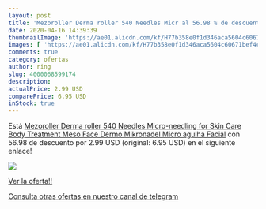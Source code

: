 ```yaml
---
layout: post
title: 'Mezoroller Derma roller 540 Needles Micr al 56.98 % de descuento'
date: 2020-04-16 14:39:39
thumbnailImage: 'https://ae01.alicdn.com/kf/H77b358e0f1d346aca5604c60671bef4cE/Mezoroller-Derma-roller-540-Needles-Micro-needling-for-Skin-Care-Body-Treatment-Meso-Face-Dermo-Mikronadel.jpg_350x350._SL200_.jpg'
images: [ 'https://ae01.alicdn.com/kf/H77b358e0f1d346aca5604c60671bef4cE/Mezoroller-Derma-roller-540-Needles-Micro-needling-for-Skin-Care-Body-Treatment-Meso-Face-Dermo-Mikronadel.jpg_350x350._SL200_.jpg' ]
comments: true
category: ofertas
author: ring
slug: 4000068599174
description:
actualPrice: 2.99 USD
comparePrice: 6.95 USD
inStock: true
---
```


Está [Mezoroller Derma roller 540 Needles Micro-needling for Skin Care Body Treatment Meso  Face Dermo Mikronadel Micro agulha Facial](https://www.amazon.com/dp/4000068599174/?tag=redken08-20) con 56.98 de descuento por 2.99 USD (original: 6.95 USD) en el siguiente enlace!

[![](https://ae01.alicdn.com/kf/H77b358e0f1d346aca5604c60671bef4cE/Mezoroller-Derma-roller-540-Needles-Micro-needling-for-Skin-Care-Body-Treatment-Meso-Face-Dermo-Mikronadel.jpg_350x350._SL200_.jpg)](https://www.amazon.com/dp/4000068599174/?tag=redken08-20)

[Ver la oferta!!](https://www.amazon.com/dp/4000068599174/?tag=redken08-20)

[Consulta otras ofertas en nuestro canal de telegram](https://t.me/s/ofertas25)
